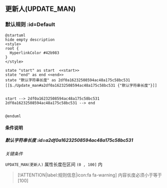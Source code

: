 ## 更新人(UPDATE_MAN) <!-- {docsify-ignore-all} -->

   

### 默认规则 :id=Default

```plantuml
@startuml
hide empty description
<style>
root {
  HyperlinkColor #42b983
}
</style>

state "start" as start  <<start>>
state "end" as end <<end>>
state "默认字符串长度" as 2df0a16232508594ac48a175c58bc531 [[$./Update_man#a2df0a16232508594ac48a175c58bc531 {"默认字符串长度"}]]


start --> 2df0a16232508594ac48a175c58bc531 
2df0a16232508594ac48a175c58bc531 --> end 


@enduml
```

#### 条件说明

##### 默认字符串长度 :id=a2df0a16232508594ac48a175c58bc531


*关键条件*


`UPDATE_MAN(更新人)` 属性长度在区间 `(0 , 100]` 内

> [!ATTENTION|label:规则信息|icon:fa fa-warning]
> 内容长度必须小于等于[100]







